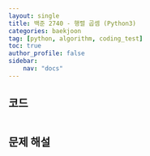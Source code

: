 ```yaml
---
layout: single
title: 백준 2740 - 행렬 곱셈 (Python3)
categories: baekjoon
tag: [python, algorithm, coding_test]
toc: true 
author_profile: false
sidebar:
    nav: "docs"
---
```


## 코드

```python

```



## 문제 해설

